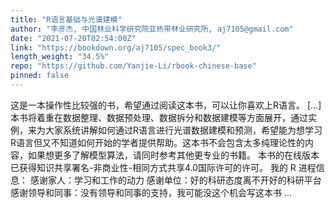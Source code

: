 ```yaml
---
title: "R语言基础与光谱建模"
author: "李彦杰, 中国林业科学研究院亚热带林业研究所, aj7105@gmail.com"
date: "2021-07-20T02:54:00Z"
link: "https://bookdown.org/aj7105/spec_book3/"
length_weight: "34.5%"
repo: "https://github.com/Yanjie-Li/rbook-chinese-base"
pinned: false
---
```


这是一本操作性比较强的书，希望通过阅读这本书，可以让你喜欢上R语言。 [...] 本书将着重在数据整理、数据预处理、数据拆分和数据建模等方面展开，通过实例，来为大家系统讲解如何通过R语言进行光谱数据建模和预测，希望能为想学习R语言但又不知道如何开始的学者提供帮助。这本书不会包含太多纯理论性的内容，如果想更多了解模型算法，请同时参考其他更专业的书籍。 本书的在线版本已获得知识共享署名-非商业性-相同方式共享4.0国际许可的许可。 我的 R 进程信息： 感谢家人：学习和工作的动力 感谢单位：好的科研态度离不开好的科研平台 感谢领导和同事：没有领导和同事的支持，我可能没这个机会写这本书 ...
